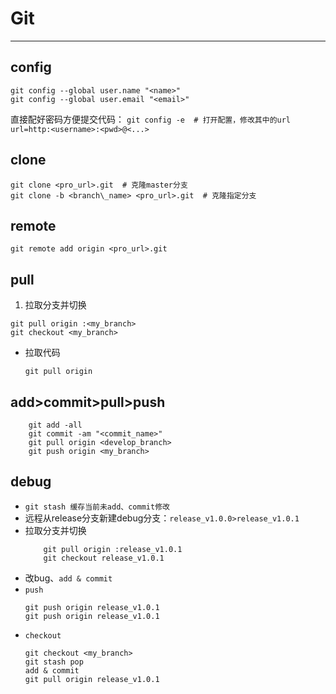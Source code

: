 # Git
---
## config
```
git config --global user.name "<name>"
git config --global user.email "<email>"
```
直接配好密码方便提交代码：
`git config -e  # 打开配置，修改其中的url`
`url=http:<username>:<pwd>@<...>`

## clone
```
git clone <pro_url>.git  # 克隆master分支
git clone -b <branch\_name> <pro_url>.git  # 克隆指定分支
```
## remote
`git remote add origin <pro_url>.git`

## pull
1. 拉取分支并切换
```
git pull origin :<my_branch>
git checkout <my_branch>
```
- 拉取代码

    `git pull origin`
    
## add>commit>pull>push
```
    git add -all
    git commit -am "<commit_name>"
    git pull origin <develop_branch>
    git push origin <my_branch>
```

## debug
- `git stash 缓存当前未add、commit修改`
- 远程从release分支新建debug分支：`release_v1.0.0>release_v1.0.1`
- 拉取分支并切换
    ```
        git pull origin :release_v1.0.1
        git checkout release_v1.0.1
    ```
- 改bug、`add & commit`
- `push`
    ```
    git push origin release_v1.0.1
    git push origin release_v1.0.1
    ```
- `checkout`
    ```
    git checkout <my_branch>
    git stash pop
    add & commit
    git pull origin release_v1.0.1
    ```